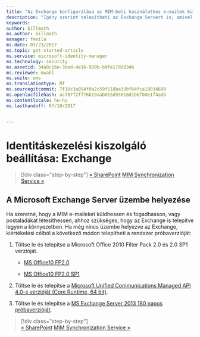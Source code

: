 ```yaml
---
title: "Az Exchange konfigurálása az MIM-beli használathoz e-mailek küldése és postaládák létrehozása céljából | Microsoft Docs"
description: "Igény szerint telepítheti az Exchange Servert is, amivel lehetővé teheti a MIM 2016 számára e-mailek küldését és postaládák létrehozását."
keywords: 
author: billmath
ms.author: billmath
manager: femila
ms.date: 03/23/2017
ms.topic: get-started-article
ms.service: microsoft-identity-manager
ms.technology: security
ms.assetid: 34a8c16e-3bed-4e16-939b-b9fe17dd834b
ms.reviewer: mwahl
ms.suite: ems
ms.translationtype: MT
ms.sourcegitcommit: 7f16c3a054f0a2c59f118ba33bf64fca10034690
ms.openlocfilehash: ac787f2ff76b19aab815d55018d1b6f0de1f4adb
ms.contentlocale: hu-hu
ms.lasthandoff: 07/10/2017


---
```


# Identitáskezelési kiszolgáló beállítása: Exchange
<a id="set-up-an-identity-management-server-exchange" class="xliff"></a>

>[!div class="step-by-step"]
[« SharePoint](prepare-server-sharepoint.md)
[MIM Synchronization Service »](install-mim-sync.md)

## A Microsoft Exchange Server üzembe helyezése
<a id="deploy-microsoft-exchange-server" class="xliff"></a>
Ha szeretné, hogy a MIM e-maileket küldhessen és fogadhasson, vagy postaládákat létesíthessen, ahhoz szükséges, hogy az Exchange is telepítve legyen a környezetben. Ha még nincs üzembe helyezve az Exchange, kiértékelési célból a következő módon telepítheti a rendszer próbaverzióját:

1. Töltse le és telepítse a Microsoft Office 2010 Filter Pack 2.0 és 2.0 SP1 verzióját.

    - [MS Office10 FP2.0](http://www.microsoft.com/en-us/download/details.aspx?id=17062)

    - [MS Office10 FP2.0 SP1](http://www.microsoft.com/en-us/download/details.aspx?id=26604)

2. Töltse le és telepítse a [Microsoft Unified Communications Managed API 4.0-s verzióját (Core Runtime, 64 bit)](http://www.microsoft.com/en-us/download/details.aspx?id=34992).

3. Töltse le és telepítse a [MS Exchange Server 2013 180 napos próbaverzióját](http://www.microsoft.com/en-us/evalcenter/evaluate-exchange-server-2013).

>[!div class="step-by-step"]  
[« SharePoint](prepare-server-sharepoint.md)
[MIM Synchronization Service »](install-mim-sync.md)

